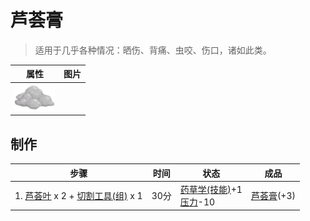 # 芦荟膏  
> 适用于几乎各种情况：晒伤、背痛、虫咬、伤口，诸如此类。  
  
  属性  |   图片   
 ----  |  ----:   
   |  ![](Sprite/AloeGel.png)   
  
## 制作  
步骤  |  时间  |  状态  |  成品  
----  |  ----  |  ----  |  ----  
1. [芦荟叶](AloeVeraLeaf.md) x 2 + [切割工具(组)](GpTag_Cutter.md) x 1  |  30分  |  [药草学(技能)](Skill_Herbology.md)+1<br>[压力](Stress.md)-10  |  [芦荟膏](AloeVeraGel.md)(+3)  
